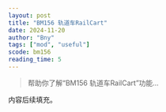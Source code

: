 ```yaml
---
layout: post
title: "BM156 轨道车RailCart"
date: 2024-11-20
author: "Bny"
tags: ["mod", "useful"]
scode: bm156
reading_time: 5
---
```


> 帮助你了解“BM156 轨道车RailCart”功能...

内容后续填充。
